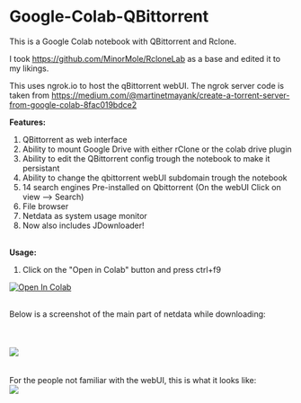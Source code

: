 # Google-Colab-QBittorrent

This is a Google Colab notebook with QBittorrent and Rclone.

I took https://github.com/MinorMole/RcloneLab as a base and edited it to my likings.

This uses ngrok.io to host the qBittorrent webUI. The ngrok server code is taken from https://medium.com/@martinetmayank/create-a-torrent-server-from-google-colab-8fac019bdce2

<b>Features:</b>
1. QBittorrent as web interface
2. Ability to mount Google Drive with either rClone or the colab drive plugin
3. Ability to edit the QBittorrent config trough the notebook to make it persistant
4. Ability to change the qbittorrent webUI subdomain trough the notebook
4. 14 search engines Pre-installed on Qbittorrent (On the webUI Click on view --> Search)
5. File browser
6. Netdata as system usage monitor
7. Now also includes JDownloader!



<br><b>Usage:</b>
1. Click on the "Open in Colab" button and press ctrl+f9

<a href="https://colab.research.google.com/github/Niloy28/Google-Colab-QBittorrent-On-ngrok/blob/master/Qbitt_ngrok.ipynb" target="_parent\"><img src="https://colab.research.google.com/assets/colab-badge.svg" alt="Open In Colab"/></a>



<br>
Below is a screenshot of the main part of netdata while downloading:
<br>
<br>

<br>
<br>

<img src="https://cdn.discordapp.com/attachments/565808099680714774/599906860249907200/unknown.png">
<br><br><br>
For the people not familiar with the webUI, this is what it looks like:<br>
<img src="https://i.snag.gy/ZAg2PS.jpg">

